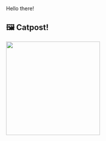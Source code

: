 Hello there!



## 🖼️ Catpost!

<sub>
    <img src="https://cdn2.thecatapi.com/images/QhU-s53g3.jpg" height="256">
</sub>

